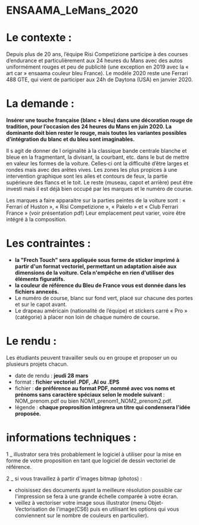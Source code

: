 # ENSAAMA_LeMans_2020

# Le contexte :
Depuis plus de 20 ans, l’équipe Risi Competizione participe à des courses d’endurance et particulièrement aux 24 heures du Mans avec des autos uniformément rouges et peu de publicité (une exception en 2019 avec la « art car » ensaama couleur bleu France).
Le modèle 2020 reste une Ferrari 488 GTE, qui vient de participer aux 24h de Daytona (USA) en janvier 2020.

# La demande :
<b>Insérer une touche française (blanc + bleu) dans une décoration rouge de tradition, pour l’occasion des 24 heures du Mans en juin 2020. La dominante doit bien rester le rouge, mais toutes les variantes possibles d’intégration du blanc et du bleu sont imaginables.</b>

Il s agit de donner de l originalité à la classique bande centrale blanche et bleue en la fragmentant, la divisant, la courbant, etc. dans le but de mettre en valeur les formes de la voiture. Celles‐ci ont la difficulté d’être larges et rondes mais avec des arêtes vives. Les zones les plus propices à une intervention graphique sont les ailes et contours de feux, la partie supérieure des flancs et le toit. Le reste (museau, capot et arrière) peut être investi mais il est déjà bien occupé par les marques et le numéro de course.

Les marques a faire apparaitre sur la parties peintes de la voiture sont : « Ferrari of Huston », « Risi Competizione », « Pakelo » et  « Club Ferrari France » (voir présentation pdf) Leur emplacement peut varier, voire être intégré à la composition.

# Les contraintes :
- <b>la "Frech Touch" sera appliquée sous forme de sticker imprimé à partir d'un format vectoriel, permettant un adaptation aisée aux dimensions de la voiture. Cela n'empêche en rien d'utiliser des éléments figuratifs.</b>
- <b>la couleur de référence du Bleu de France vous est donnée dans les fichiers annexés.</b>
- Le numéro de course, blanc sur fond vert, placé sur chacune des portes et sur le capot avant.
- Le drapeau américain (nationalité de l’équipe) et stickers carré « Pro » (catégorie) à placer non loin de chaque numéro de course.

# Le rendu : 
Les étudiants peuvent travailler seuls ou en groupe et proposer un ou plusieurs projets chacun. 

- date de rendu : <b>jeudi 28 mars</b>
- format : <b>fichier vectoriel .PDF, .AI ou .EPS</b>
- fichier : <b>de préférence au format PDF, nommé avec vos noms et prénoms sans caractère spéciaux selon le modele suivant </b>:
NOM_prenom.pdf ou bien NOM1_prenom1_NOM2_prenom2.pdf.
- légende : <b>chaque proprosition intègrera un titre qui condensera l'idée proposée.</b>

# informations techniques :
1 _ illustrator sera très probablement le logiciel à utiliser pour la mise en forme de votre proposition en tant que logiciel de dessin vectoriel de référence.

2 _ si vous travaillez à partir d'images bitmap (photos) :
- choisissez des documents ayant la meilleure résolution possible car l'impression se fera à une grande échelle comparée à votre écran.
- veillez à vectoriser votre image sous illustrator (menu Objet-Vectorisation de l'image(CS6)  puis en utilisant les options qui vous conviennent sur le nombre de couleurs en particulier).
